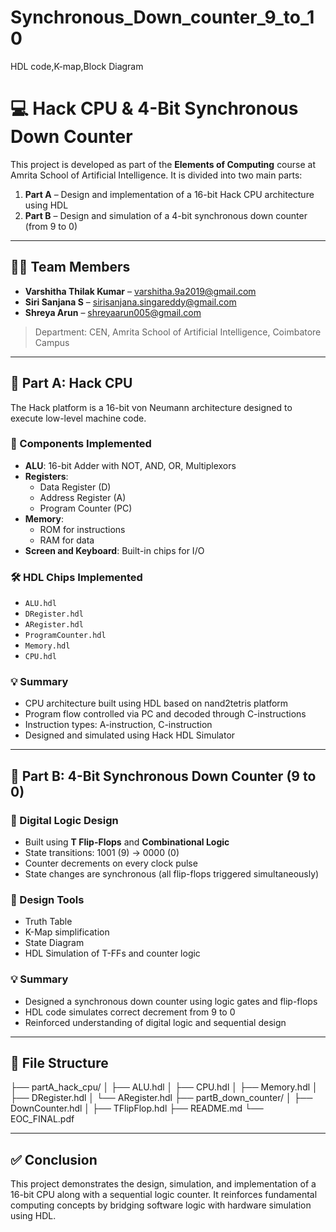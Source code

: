 # Synchronous_Down_counter_9_to_10
HDL code,K-map,Block Diagram

# 💻 Hack CPU & 4-Bit Synchronous Down Counter

This project is developed as part of the **Elements of Computing** course at Amrita School of Artificial Intelligence. It is divided into two main parts:

1. **Part A** – Design and implementation of a 16-bit Hack CPU architecture using HDL
2. **Part B** – Design and simulation of a 4-bit synchronous down counter (from 9 to 0)

---

## 👩‍💻 Team Members
- **Varshitha Thilak Kumar** – varshitha.9a2019@gmail.com
- **Siri Sanjana S** – sirisanjana.singareddy@gmail.com
- **Shreya Arun** – shreyaarun005@gmail.com 
> Department: CEN, Amrita School of Artificial Intelligence, Coimbatore Campus

---

## 🧠 Part A: Hack CPU

The Hack platform is a 16-bit von Neumann architecture designed to execute low-level machine code.

### 🔧 Components Implemented

- **ALU**: 16-bit Adder with NOT, AND, OR, Multiplexors
- **Registers**:
  - Data Register (D)
  - Address Register (A)
  - Program Counter (PC)
- **Memory**:
  - ROM for instructions
  - RAM for data
- **Screen and Keyboard**: Built-in chips for I/O

### 🛠 HDL Chips Implemented

- `ALU.hdl`
- `DRegister.hdl`
- `ARegister.hdl`
- `ProgramCounter.hdl`
- `Memory.hdl`
- `CPU.hdl`

### 💡 Summary

- CPU architecture built using HDL based on nand2tetris platform
- Program flow controlled via PC and decoded through C-instructions
- Instruction types: A-instruction, C-instruction
- Designed and simulated using Hack HDL Simulator

---

## 🔁 Part B: 4-Bit Synchronous Down Counter (9 to 0)

### 🧩 Digital Logic Design

- Built using **T Flip-Flops** and **Combinational Logic**
- State transitions: 1001 (9) → 0000 (0)
- Counter decrements on every clock pulse
- State changes are synchronous (all flip-flops triggered simultaneously)

### 🧮 Design Tools

- Truth Table
- K-Map simplification
- State Diagram
- HDL Simulation of T-FFs and counter logic

### 💡 Summary

- Designed a synchronous down counter using logic gates and flip-flops
- HDL code simulates correct decrement from 9 to 0
- Reinforced understanding of digital logic and sequential design

---

## 📂 File Structure

├── partA_hack_cpu/
│ ├── ALU.hdl
│ ├── CPU.hdl
│ ├── Memory.hdl
│ ├── DRegister.hdl
│ └── ARegister.hdl
├── partB_down_counter/
│ ├── DownCounter.hdl
│ ├── TFlipFlop.hdl
├── README.md
└── EOC_FINAL.pdf


---

## ✅ Conclusion

This project demonstrates the design, simulation, and implementation of a 16-bit CPU along with a sequential logic counter. It reinforces fundamental computing concepts by bridging software logic with hardware simulation using HDL.


